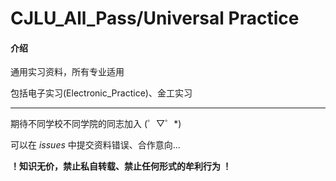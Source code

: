 # CJLU_All_Pass/Universal Practice

#### 介绍
通用实习资料，所有专业适用

包括电子实习(Electronic_Practice)、金工实习

***

期待不同学校不同学院的同志加入 (゜▽゜*)

可以在 _issues_ 中提交资料错误、合作意向... 

____！知识无价，禁止私自转载、禁止任何形式的牟利行为 ！____
